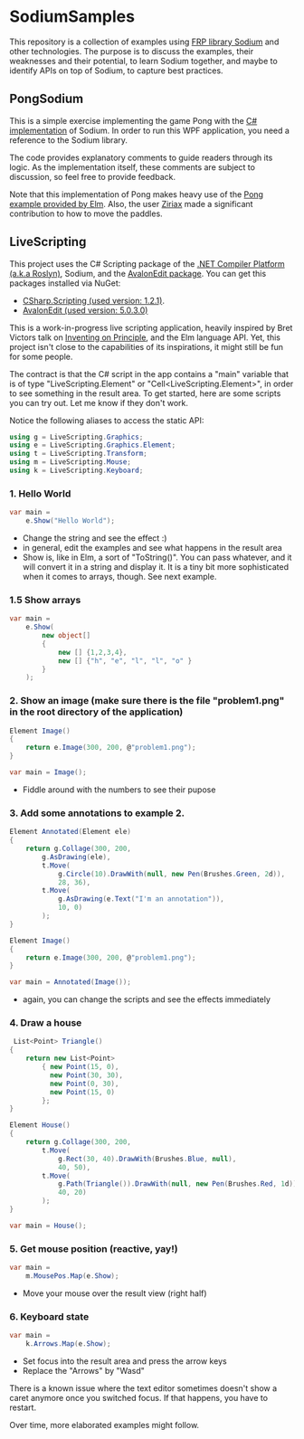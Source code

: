 # SodiumSamples

This repository is a collection of examples using [FRP library Sodium](https://github.com/SodiumFRP/sodium) and other technologies.
The purpose is to discuss the examples, their weaknesses and their potential, to learn Sodium together, and maybe to identify APIs on top of Sodium, to capture best practices.

## PongSodium

This is a simple exercise implementing the game Pong with the [C# implementation](https://github.com/SodiumFRP/sodium/tree/master/c%23) of Sodium.
In order to run this WPF application, you need a reference to the Sodium library.

The code provides explanatory comments to guide readers through its logic. As the implementation itself, these comments are subject to discussion, so feel free to provide feedback.

Note that this implementation of Pong makes heavy use of the [Pong example provided by Elm](http://elm-lang.org/examples/pong).
Also, the user [Ziriax](https://github.com/Ziriax) made a significant contribution to how to move the paddles.

## LiveScripting

This project uses the C# Scripting package of the [.NET Compiler Platform (a.k.a Roslyn)](https://github.com/dotnet/roslyn), Sodium, and the [AvalonEdit package](https://github.com/icsharpcode/AvalonEdit). 
You can get this packages installed via NuGet:
- [CSharp.Scripting (used version: 1.2.1)](https://www.nuget.org/packages/Microsoft.CodeAnalysis.CSharp.Scripting).
- [AvalonEdit (used version: 5.0.3.0)](https://www.nuget.org/packages/AvalonEdit)

This is a work-in-progress live scripting application, heavily inspired by Bret Victors talk on [Inventing on Principle](https://www.youtube.com/watch?v=EGqwXt90ZqA), and the Elm language API.
Yet, this project isn't close to the capabilities of its inspirations, it might still be fun for some people. 

The contract is that the C# script in the app contains a "main" variable that is of type "LiveScripting.Element" or "Cell<LiveScripting.Element>", in order to see something in the result area.
To get started, here are some scripts you can try out. Let me know if they don't work.

Notice the following aliases to access the static API:
```csharp
using g = LiveScripting.Graphics;
using e = LiveScripting.Graphics.Element;
using t = LiveScripting.Transform;
using m = LiveScripting.Mouse;
using k = LiveScripting.Keyboard;
```

### 1. Hello World
```csharp
var main = 
    e.Show("Hello World"); 
```
- Change the string and see the effect :)
- in general, edit the examples and see what happens in the result area
- Show is, like in Elm, a sort of "ToString()". You can pass whatever, and it will convert it in a string and display it. It is a tiny bit more sophisticated when it comes to arrays, though. See next example.

### 1.5 Show arrays
```csharp
var main =
	e.Show(
		new object[] 
		{
			new [] {1,2,3,4},
			new [] {"h", "e", "l", "l", "o" }
		}
	);
```

### 2. Show an image (make sure there is the file "problem1.png" in the root directory of the application)
```csharp
Element Image() 
{
    return e.Image(300, 200, @"problem1.png");
}

var main = Image();
```
- Fiddle around with the numbers to see their pupose


### 3. Add some annotations to example 2.
```csharp
Element Annotated(Element ele) 
{
	return g.Collage(300, 200,
		g.AsDrawing(ele),
		t.Move(
			g.Circle(10).DrawWith(null, new Pen(Brushes.Green, 2d)),
			28, 36),
		t.Move(
			g.AsDrawing(e.Text("I'm an annotation")),
			10, 0)
		);
}

Element Image() 
{
	return e.Image(300, 200, @"problem1.png");
}

var main = Annotated(Image());
```
- again, you can change the scripts and see the effects immediately


### 4. Draw a house
```csharp
 List<Point> Triangle() 
{
    return new List<Point> 
        { new Point(15, 0), 
          new Point(30, 30), 
          new Point(0, 30), 
          new Point(15, 0)
        };
}

Element House() 
{
    return g.Collage(300, 200,
        t.Move(
            g.Rect(30, 40).DrawWith(Brushes.Blue, null),
            40, 50),
        t.Move(
            g.Path(Triangle()).DrawWith(null, new Pen(Brushes.Red, 1d)),
            40, 20)
        );
}

var main = House();
```

### 5. Get mouse position (reactive, yay!)
```csharp
var main =
	m.MousePos.Map(e.Show);
```
- Move your mouse over the result view (right half)


### 6. Keyboard state
```csharp
var main =
	k.Arrows.Map(e.Show);
```
- Set focus into the result area and press the arrow keys
- Replace the "Arrows" by "Wasd"

There is a known issue where the text editor sometimes doesn't show a caret anymore once you switched focus. If that happens, you have to restart.

 

Over time, more elaborated examples might follow.